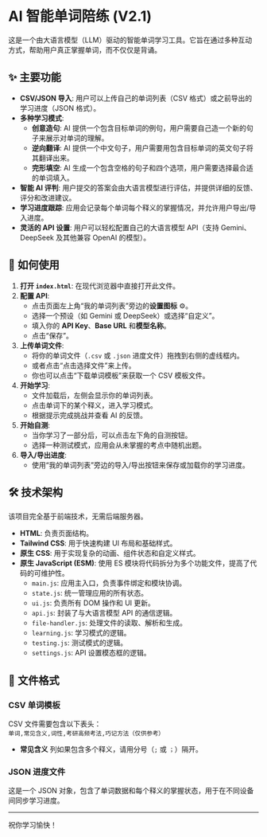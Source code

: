 # AI 智能单词陪练 (V2.1)

这是一个由大语言模型（LLM）驱动的智能单词学习工具。它旨在通过多种互动方式，帮助用户真正掌握单词，而不仅仅是背诵。

## ✨ 主要功能

- **CSV/JSON 导入**: 用户可以上传自己的单词列表（CSV 格式）或之前导出的学习进度（JSON 格式）。
- **多种学习模式**:
    - **创意造句**: AI 提供一个包含目标单词的例句，用户需要自己造一个新的句子来展示对单词的理解。
    - **逆向翻译**: AI 提供一个中文句子，用户需要用包含目标单词的英文句子将其翻译出来。
    - **完形填空**: AI 生成一个包含空格的句子和四个选项，用户需要选择最合适的单词填入。
- **智能 AI 评判**: 用户提交的答案会由大语言模型进行评估，并提供详细的反馈、评分和改进建议。
- **学习进度跟踪**: 应用会记录每个单词每个释义的掌握情况，并允许用户导出/导入进度。
- **灵活的 API 设置**: 用户可以轻松配置自己的大语言模型 API（支持 Gemini、DeepSeek 及其他兼容 OpenAI 的模型）。

## 🚀 如何使用

1.  **打开 `index.html`**: 在现代浏览器中直接打开此文件。
2.  **配置 API**:
    - 点击页面左上角“我的单词列表”旁边的**设置图标** ⚙️。
    - 选择一个预设（如 Gemini 或 DeepSeek）或选择“自定义”。
    - 填入你的 **API Key**、**Base URL** 和**模型名称**。
    - 点击“保存”。
3.  **上传单词文件**:
    - 将你的单词文件（`.csv` 或 `.json` 进度文件）拖拽到右侧的虚线框内。
    - 或者点击“点击选择文件”来上传。
    - 你也可以点击“下载单词模板”来获取一个 CSV 模板文件。
4.  **开始学习**:
    - 文件加载后，左侧会显示你的单词列表。
    - 点击单词下的某个释义，进入学习模式。
    - 根据提示完成挑战并查看 AI 的反馈。
5.  **开始自测**:
    - 当你学习了一部分后，可以点击左下角的自测按钮。
    - 选择一种测试模式，应用会从未掌握的考点中随机出题。
6.  **导入/导出进度**:
    - 使用“我的单词列表”旁边的导入/导出按钮来保存或加载你的学习进度。

## 🛠️ 技术架构

该项目完全基于前端技术，无需后端服务器。

- **HTML**: 负责页面结构。
- **Tailwind CSS**: 用于快速构建 UI 布局和基础样式。
- **原生 CSS**: 用于实现复杂的动画、组件状态和自定义样式。
- **原生 JavaScript (ESM)**: 使用 ES 模块将代码拆分为多个功能文件，提高了代码的可维护性。
    - `main.js`: 应用主入口，负责事件绑定和模块协调。
    - `state.js`: 统一管理应用的所有状态。
    - `ui.js`: 负责所有 DOM 操作和 UI 更新。
    - `api.js`: 封装了与大语言模型 API 的通信逻辑。
    - `file-handler.js`: 处理文件的读取、解析和生成。
    - `learning.js`: 学习模式的逻辑。
    - `testing.js`: 测试模式的逻辑。
    - `settings.js`: API 设置模态框的逻辑。

## 📄 文件格式

### CSV 单词模板

CSV 文件需要包含以下表头：
`单词,常见含义,词性,考研高频考法,巧记方法（仅供参考）`

- **常见含义** 列如果包含多个释义，请用分号（`;` 或 `；`）隔开。

### JSON 进度文件

这是一个 JSON 对象，包含了单词数据和每个释义的掌握状态，用于在不同设备间同步学习进度。

---

祝你学习愉快！
